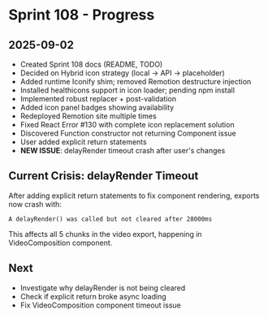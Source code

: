 # Sprint 108 - Progress

## 2025-09-02
- Created Sprint 108 docs (README, TODO)
- Decided on Hybrid icon strategy (local → API → placeholder)
- Added runtime Iconify shim; removed Remotion destructure injection
- Installed healthicons support in icon loader; pending npm install
- Implemented robust replacer + post-validation
- Added icon panel badges showing availability
- Redeployed Remotion site multiple times
- Fixed React Error #130 with complete icon replacement solution
- Discovered Function constructor not returning Component issue
- User added explicit return statements
- **NEW ISSUE**: delayRender timeout crash after user's changes

## Current Crisis: delayRender Timeout

After adding explicit return statements to fix component rendering, exports now crash with:
```
A delayRender() was called but not cleared after 28000ms
```

This affects all 5 chunks in the video export, happening in VideoComposition component.

## Next
- Investigate why delayRender is not being cleared
- Check if explicit return broke async loading
- Fix VideoComposition component timeout issue
